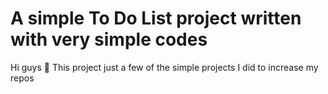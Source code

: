 # A simple To Do List project written with very simple codes
Hi guys 🙌 This project just a few of the simple projects I did to increase my repos 
 
